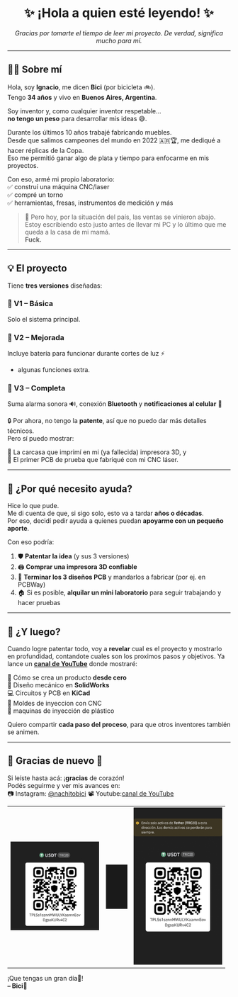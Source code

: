 <h1 align="center">✨ ¡Hola a quien esté leyendo! ✨</h1>

<p align="center"><i>Gracias por tomarte el tiempo de leer mi proyecto. De verdad, significa mucho para mí.</i></p>

---

## 🙋‍♂️ Sobre mí

Hola, soy **Ignacio**, me dicen **Bici** (por bicicleta 🚲).  
Tengo **34 años** y vivo en **Buenos Aires, Argentina**.

Soy inventor y, como cualquier inventor respetable…  
**no tengo un peso** para desarrollar mis ideas 😅.

Durante los últimos 10 años trabajé fabricando muebles.  
Desde que salimos campeones del mundo en 2022 🇦🇷🏆, me dediqué a hacer réplicas de la Copa.  
Eso me permitió ganar algo de plata y tiempo para enfocarme en mis proyectos.

Con eso, armé mi propio laboratorio:  
✅ construí una máquina CNC/laser  
✅ compré un torno  
✅ herramientas, fresas, instrumentos de medición y más

> 🧨 Pero hoy, por la situación del país, las ventas se vinieron abajo.  
Estoy escribiendo esto justo antes de llevar mi PC y lo último que me queda a la casa de mi mamá.  
**Fuck.**

---

## 💡 El proyecto

Tiene **tres versiones** diseñadas:

### 🔹 V1 – Básica  
Solo el sistema principal.

### 🔸 V2 – Mejorada  
Incluye batería para funcionar durante cortes de luz ⚡  
+ algunas funciones extra.

### 🔺 V3 – Completa  
Suma alarma sonora 🔊, conexión **Bluetooth** y **notificaciones al celular** 📲

🔒 Por ahora, no tengo la **patente**, así que no puedo dar más detalles técnicos.  
Pero sí puedo mostrar:

🧩 La carcasa que imprimí en mi (ya fallecida) impresora 3D, y  
💾 El primer PCB de prueba que fabriqué con mi CNC láser.

---

## 🤝 ¿Por qué necesito ayuda?

Hice lo que pude.  
Me di cuenta de que, si sigo solo, esto va a tardar **años o décadas**.  
Por eso, decidí pedir ayuda a quienes puedan **apoyarme con un pequeño aporte**.

Con eso podría:

1. 🛡 **Patentar la idea** (y sus 3 versiones)
2. 🖨 **Comprar una impresora 3D confiable**
3. 📐 **Terminar los 3 diseños PCB** y mandarlos a fabricar (por ej. en PCBWay)
4. 🏠 Si es posible, **alquilar un mini laboratorio** para seguir trabajando y hacer pruebas

---

## 🚀 ¿Y luego?

Cuando logre patentar todo, voy a **revelar** cual es el proyecto y mostrarlo en profundidad, contandote cuales son los proximos pasos y objetivos.
Ya lance un **[canal de YouTube](https://www.youtube.com/@BissiclettasLaboratory)** donde mostraré:

🧠 Cómo se crea un producto **desde cero**  
🧩 Diseño mecánico en **SolidWorks**  
💻 Circuitos y PCB en **KiCad**  
🔩 Moldes de inyeccion con CNC  
🥽 maquinas de inyección de plástico

Quiero compartir **cada paso del proceso**, para que otros inventores también se animen.

---

## 💬 Gracias de nuevo 🙏

Si leíste hasta acá: ¡**gracias** de corazón!  
Podés seguirme y ver mis avances en:  
📷 Instagram: [@nachitobici](https://instagram.com/nachitobici)
📽 Youtube:[canal de YouTube](https://www.youtube.com/@BissiclettasLaboratory)

<table>
  <tr>
    <td align="left">
      <img src="https://github.com/BissiclettaLaboratory/Project/blob/Project-txt-languages/Project-Images/Trust%20Wallet.jpg?raw=true" alt="Trust Wallet" width="200"/>
    </td>
    <td align="center" width="50">
      <hr style="border: none; border-left: 2px solid #ccc; height: 100px;" />
    </td>
    <td align="right">
      <img src="https://github.com/BissiclettaLaboratory/Project/blob/Project-txt-languages/Project-Images/Binance.jpg?raw=true" alt="Binance" width="200"/>
    </td>
  </tr>
</table>

¡Que tengas un gran día🦾!  
**– Bici**💚
